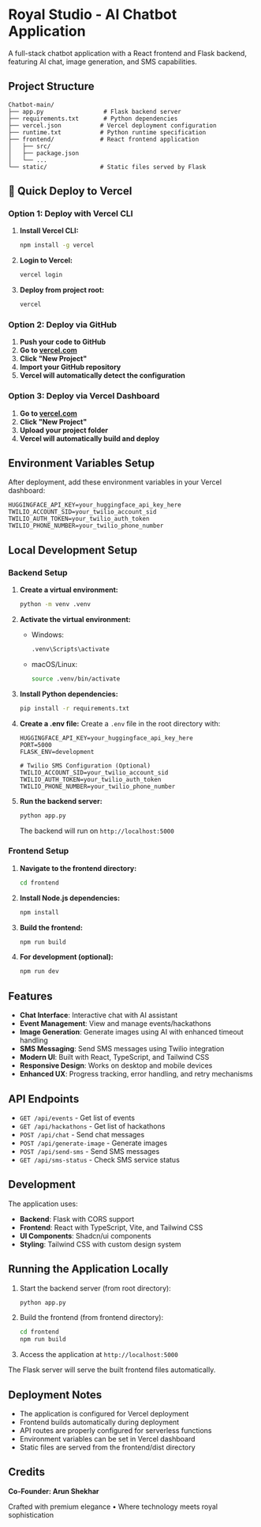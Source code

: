 # Royal Studio - AI Chatbot Application

A full-stack chatbot application with a React frontend and Flask backend, featuring AI chat, image generation, and SMS capabilities.

## Project Structure

```
Chatbot-main/
├── app.py                 # Flask backend server
├── requirements.txt       # Python dependencies
├── vercel.json           # Vercel deployment configuration
├── runtime.txt           # Python runtime specification
├── frontend/             # React frontend application
│   ├── src/
│   ├── package.json
│   └── ...
└── static/               # Static files served by Flask
```

## 🚀 Quick Deploy to Vercel

### Option 1: Deploy with Vercel CLI

1. **Install Vercel CLI:**
   ```bash
   npm install -g vercel
   ```

2. **Login to Vercel:**
   ```bash
   vercel login
   ```

3. **Deploy from project root:**
   ```bash
   vercel
   ```

### Option 2: Deploy via GitHub

1. **Push your code to GitHub**
2. **Go to [vercel.com](https://vercel.com)**
3. **Click "New Project"**
4. **Import your GitHub repository**
5. **Vercel will automatically detect the configuration**

### Option 3: Deploy via Vercel Dashboard

1. **Go to [vercel.com](https://vercel.com)**
2. **Click "New Project"**
3. **Upload your project folder**
4. **Vercel will automatically build and deploy**

## Environment Variables Setup

After deployment, add these environment variables in your Vercel dashboard:

```
HUGGINGFACE_API_KEY=your_huggingface_api_key_here
TWILIO_ACCOUNT_SID=your_twilio_account_sid
TWILIO_AUTH_TOKEN=your_twilio_auth_token
TWILIO_PHONE_NUMBER=your_twilio_phone_number
```

## Local Development Setup

### Backend Setup

1. **Create a virtual environment:**
   ```bash
   python -m venv .venv
   ```

2. **Activate the virtual environment:**
   - Windows:
     ```bash
     .venv\Scripts\activate
     ```
   - macOS/Linux:
     ```bash
     source .venv/bin/activate
     ```

3. **Install Python dependencies:**
   ```bash
   pip install -r requirements.txt
   ```

4. **Create a .env file:**
   Create a `.env` file in the root directory with:
   ```
   HUGGINGFACE_API_KEY=your_huggingface_api_key_here
   PORT=5000
   FLASK_ENV=development
   
   # Twilio SMS Configuration (Optional)
   TWILIO_ACCOUNT_SID=your_twilio_account_sid
   TWILIO_AUTH_TOKEN=your_twilio_auth_token
   TWILIO_PHONE_NUMBER=your_twilio_phone_number
   ```

5. **Run the backend server:**
   ```bash
   python app.py
   ```
   The backend will run on `http://localhost:5000`

### Frontend Setup

1. **Navigate to the frontend directory:**
   ```bash
   cd frontend
   ```

2. **Install Node.js dependencies:**
   ```bash
   npm install
   ```

3. **Build the frontend:**
   ```bash
   npm run build
   ```

4. **For development (optional):**
   ```bash
   npm run dev
   ```

## Features

- **Chat Interface**: Interactive chat with AI assistant
- **Event Management**: View and manage events/hackathons
- **Image Generation**: Generate images using AI with enhanced timeout handling
- **SMS Messaging**: Send SMS messages using Twilio integration
- **Modern UI**: Built with React, TypeScript, and Tailwind CSS
- **Responsive Design**: Works on desktop and mobile devices
- **Enhanced UX**: Progress tracking, error handling, and retry mechanisms

## API Endpoints

- `GET /api/events` - Get list of events
- `GET /api/hackathons` - Get list of hackathons
- `POST /api/chat` - Send chat messages
- `POST /api/generate-image` - Generate images
- `POST /api/send-sms` - Send SMS messages
- `GET /api/sms-status` - Check SMS service status

## Development

The application uses:
- **Backend**: Flask with CORS support
- **Frontend**: React with TypeScript, Vite, and Tailwind CSS
- **UI Components**: Shadcn/ui components
- **Styling**: Tailwind CSS with custom design system

## Running the Application Locally

1. Start the backend server (from root directory):
   ```bash
   python app.py
   ```

2. Build the frontend (from frontend directory):
   ```bash
   cd frontend
   npm run build
   ```

3. Access the application at `http://localhost:5000`

The Flask server will serve the built frontend files automatically.

## Deployment Notes

- The application is configured for Vercel deployment
- Frontend builds automatically during deployment
- API routes are properly configured for serverless functions
- Environment variables can be set in Vercel dashboard
- Static files are served from the frontend/dist directory

## Credits

**Co-Founder: Arun Shekhar**

Crafted with premium elegance • Where technology meets royal sophistication
